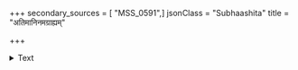 +++
secondary_sources = [ "MSS_0591",]
jsonClass = "Subhaashita"
title = "अतिमानिनमग्राह्यम्"

+++

<details><summary>Text</summary>

अतिमानिनमग्राह्यम् आत्मसंभावितं नरम्।  
क्रोधनं व्यसने हन्ति स्वजनोऽपि नराधिपम्॥
</details>
